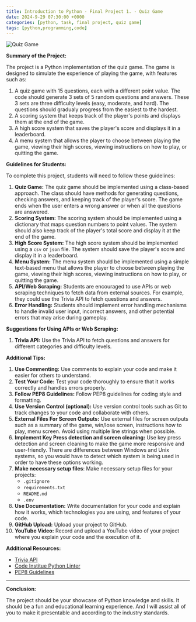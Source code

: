 ```yaml
---
title: Introduction to Python - Final Project 1. - Quiz Game
date: 2024-9-29 07:30:00 +0000
categories: [python, task, final project, quiz game]
tags: [python,programming,code]
---
```


![Quiz Game](../assets/img/quizai.jpg)

**Summary of the Project:**

The project is a Python implementation of the quiz game. The game is designed to simulate the experience of playing the game, with features such as:

1. A quiz game with 15 questions, each with a different point value. The code should generate 3 sets of 5 random questions and answers. These 3 sets are three difficulty levels (easy, moderate, and hard). The questions should gradualy progress from the easiest to the hardest.
2. A scoring system that keeps track of the player's points and displays them at the end of the game.
3. A high score system that saves the player's score and displays it in a leaderboard.
4. A menu system that allows the player to choose between playing the game, viewing their high scores, viewing instructions on how to play, or quitting the game.

**Guidelines for Students:**

To complete this project, students will need to follow these guidelines:

1. **Quiz Game:** The quiz game should be implemented using a class-based approach. The class should have methods for generating questions, checking answers, and keeping track of the player's score. The game ends when the user enters a wrong answer or when all the questions are answered.
2. **Scoring System:** The scoring system should be implemented using a dictionary that maps question numbers to point values. The system should also keep track of the player's total score and display it at the end of the game.
3. **High Score System:** The high score system should be implemented using a `csv` or `json` file. The system should save the player's score and display it in a leaderboard.
4. **Menu System:** The menu system should be implemented using a simple text-based menu that allows the player to choose between playing the game, viewing their high scores, viewing instructions on how to play, or quitting the game.
5. **API/Web Scraping:** Students are encouraged to use APIs or web scraping techniques to fetch data from external sources. For example, they could use the Trivia API to fetch questions and answers.
6. **Error Handling:** Students should implement error handling mechanisms to handle invalid user input, incorrect answers, and other potential errors that may arise during gameplay.

**Suggestions for Using APIs or Web Scraping:**

1. **Trivia API:** Use the Trivia API to fetch questions and answers for different categories and difficulty levels.

**Additional Tips:**

1. **Use Commenting:** Use comments to explain your code and make it easier for others to understand.
2. **Test Your Code:** Test your code thoroughly to ensure that it works correctly and handles errors properly.
3. **Follow PEP8 Guidelines:** Follow PEP8 guidelines for coding style and formatting.
4. **Use Version Control (optional):** Use version control tools such as Git to track changes to your code and collaborate with others.
5. **External Files For Screen Outputs:** Use external files for screen outputs such as a summary of the game, win/lose screen, instructions how to play, menu screen. Avoid using multiple line strings when possible.
6. **Implement Key Press detection and screen cleaning:** Use key press detection and screen cleaning to make the game more responsive and user-friendly. There are differences between Windows and Unix systems, so you would have to detect which system is being used in order to have these options working.
7. **Make necessary setup files**: Make necessary setup files for your projects:
   - `.gitignore`
   - `requirements.txt`
   - `README.md`
   - `.env`
8. **Use Documentation:** Write documentation for your code and explain how it works, which technologies you are using, and features of your code.
9. **GitHub Upload:** Upload your project to GitHub.
10. **YouTube Video:** Record and upload a YouTube video of your project where you explain your code and the execution of it.

**Additional Resources:**

- [Trivia API](https://opentdb.com/api_config.php)
- [Code Institue Python Linter](https://pep8ci.herokuapp.com/)
- [PEP8 Guidelines](https://www.python.org/dev/peps/pep-0008/)

<hr>

**Conclusion:**

The project should be your showcase of Python knowledge and skills. It should be a fun and educational learning experience. And I will assist all of you to make it presentable and according to the industry standards.
